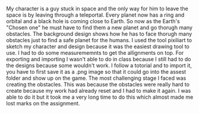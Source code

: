 My character is a guy stuck in space and the only way for him to leave the space is by leaving through a teleportal. Every planet now has a ring and orbital and a black hole is coming close to Earth. So now as the Earth's "Chosen one" he must have to find them a new planet and go thorugh many obstacles. The background design shows how he has to face thorugh many obstacles just to find a safe planet for the humans.
I used the tool pixiliart to sketch my character and design because it was the easiest drawing tool to use. I had to do some measurememnts to get the allignments on top.
For exporting and importing I wasn't able to do in class because I still had to do the designs because some wouldn't work. I follow a totorial and to import it, you have to first save it as a .png image so that it could go into the assest folder and show up on the game. 
The most challenging stage I faced was creating the obstacles. This was because the obstacles were really hard to create because my work had already reset and I had to make it again. I was able to do it but it took me a very long time to do this which almost made me lost marks on the assignment.

